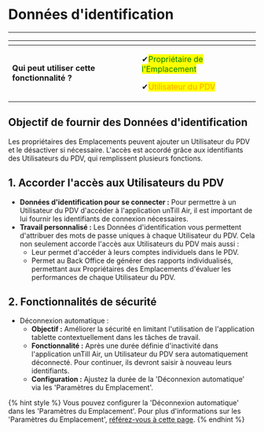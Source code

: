 # Données d'identification

--------

<table data-card-size="large" data-view="cards" data-full-width="false"><thead><tr><th></th><th></th><th></th></tr></thead><tbody><tr><td><strong>Qui peut utiliser cette fonctionnalité ?</strong></td><td><p><span data-gb-custom-inline data-tag="emoji" data-code="2714">✔</span><mark style="color:green;">Propriétaire de l'Emplacement</mark></p><p><span data-gb-custom-inline data-tag="emoji" data-code="2714">✔</span><mark style="color:orange;">Utilisateur du PDV</mark></p></td><td></td></tr></tbody></table>

## Objectif de fournir des Données d'identification

Les propriétaires des Emplacements peuvent ajouter un Utilisateur du PDV et le désactiver si nécessaire. L'accès est accordé grâce aux identifiants des Utilisateurs du PDV, qui remplissent plusieurs fonctions.

## 1. Accorder l'accès aux Utilisateurs du PDV

- **Données d'identification pour se connecter :** Pour permettre à un Utilisateur du PDV d'accéder à l'application unTill Air, il est important de lui fournir les identifiants de connexion nécessaires.
- **Travail personnalisé :** Les Données d'identification vous permettent d'attribuer des mots de passe uniques à chaque Utilisateur du PDV. Cela non seulement accorde l'accès aux Utilisateurs du PDV mais aussi :
    + Leur permet d'accéder à leurs comptes individuels dans le PDV.
    + Permet au Back Office de générer des rapports individualisés, permettant aux Propriétaires des Emplacements d'évaluer les performances de chaque Utilisateur du PDV.

## 2. Fonctionnalités de sécurité

- Déconnexion automatique :
    + **Objectif :** Améliorer la sécurité en limitant l'utilisation de l'application tablette contextuellement dans les tâches de travail.
    + **Fonctionnalité :** Après une durée définie d'inactivité dans l'application unTill Air, un Utilisateur du PDV sera automatiquement déconnecté. Pour continuer, ils devront saisir à nouveau leurs identifiants.
    + **Configuration :** Ajustez la durée de la 'Déconnexion automatique' via les 'Paramètres du Emplacement'.

{% hint style %}
Vous pouvez configurer la 'Déconnexion automatique' dans les 'Paramètres du Emplacement'. Pour plus d'informations sur les 'Paramètres du Emplacement', [référez-vous à cette page](../../emplacements/parametres-demplacement.md).
{% endhint %}
